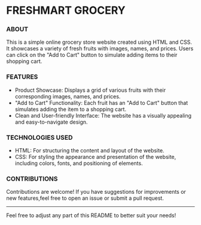 # FRESHMART GROCERY

### ABOUT
This is a simple online grocery store website created using HTML and CSS. It showcases a variety of fresh fruits with images, names, and prices. Users can click on the "Add to Cart" button to simulate adding items to their shopping cart.

### FEATURES
* Product Showcase: Displays a grid of various fruits with their corresponding images, names, and prices.
* "Add to Cart" Functionality: Each fruit has an "Add to Cart" button that simulates adding the item to a shopping cart.
* Clean and User-friendly Interface: The website has a visually appealing and easy-to-navigate design.

### TECHNOLOGIES USED
* HTML: For structuring the content and layout of the website.
* CSS: For styling the appearance and presentation of the website, including colors, fonts, and positioning of elements.

### CONTRIBUTIONS
Contributions are welcome! If you have suggestions for improvements or new features,feel free to open an issue or submit a pull request.
***
Feel free to adjust any part of this README to better suit your needs!
